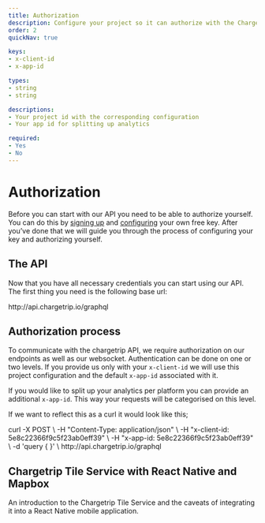 ```yaml
---
title: Authorization
description: Configure your project so it can authorize with the Chargetrip API
order: 2
quickNav: true

keys:
- x-client-id
- x-app-id

types:
- string
- string

descriptions:
- Your project id with the corresponding configuration
- Your app id for splitting up analytics

required:
- Yes
- No
---
```

# Authorization

Before you can start with our API you need to be able to authorize yourself. You can do this by [signing up](http://dashboard.chargetrip.com/) and [configuring](/Getting-Started/API-Basics/getting-started#configuring-your-project) your own free key. After you’ve done that we will guide you through the process of configuring your key and authorizing yourself.

<c-image alt="Authorization image" src="authorization.png" max-width="full"></c-image>

## The API
Now that you have all necessary credentials you can start using our API. The first thing you need is the following base url:

<code-block lang="bash" prefix="Authorization" title="Base Url">					
http://api.chargetrip.io/graphql
</code-block>

## Authorization process
To communicate with the chargetrip API, we require authorization on our endpoints as well as our websocket. Authentication can be done on one or two levels. If you provide us only with your `x-client-id` we will use this project configuration and the default `x-app-id` associated with it.

If you would like to split up your analytics per platform you can provide an additional `x-app-id`. This way your requests will be categorised on this level.

<property-table :keys="keys" :types="types" :descriptions="descriptions" :required="required"></property-table>

If we want to reflect this as a curl it would look like this;

<code-block lang="bash" prefix="Authorization" title="Curl">
curl -X POST \
-H "Content-Type: application/json" \
-H "x-client-id: 5e8c22366f9c5f23ab0eff39" \
-H "x-app-id: 5e8c22366f9c5f23ab0eff39" \
-d 'query { }' \
http://api.chargetrip.io/graphql
</code-block>

<right-aside large="true">

<article-teaser src="globe.svg" href="https://medium.com/chargetrip/chargetrip-tile-service-with-react-native-and-mapbox-228dae36a574">

## Chargetrip Tile Service with React Native and Mapbox
An introduction to the Chargetrip Tile Service and the caveats of integrating it into a React Native mobile application.

</article-teaser>

<latest-updates></latest-updates>

</right-aside>
		
